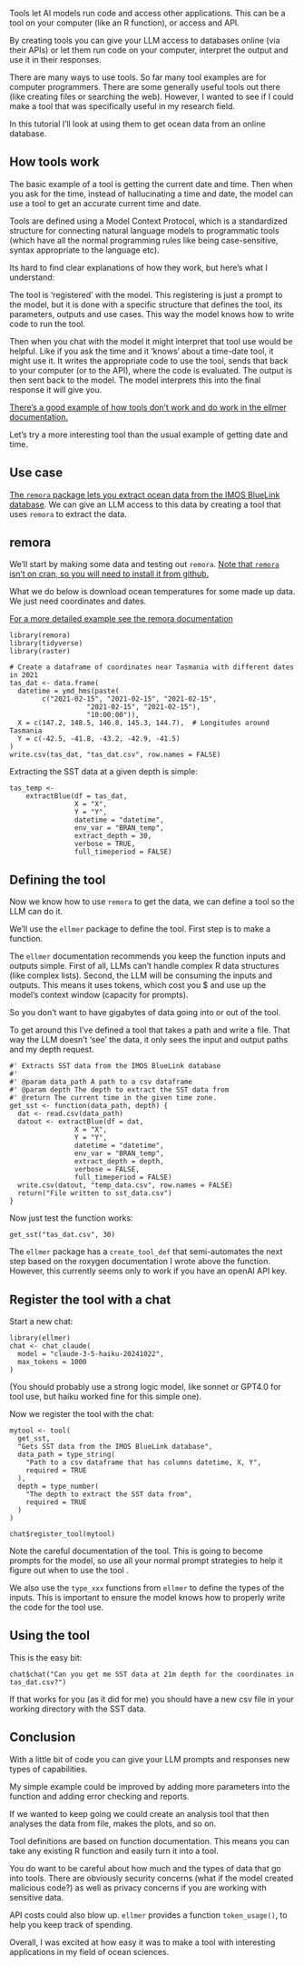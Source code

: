 Tools let AI models run code and access other applications. This can be
a tool on your computer (like an R function), or access and API.

By creating tools you can give your LLM access to databases online (via
their APIs) or let them run code on your computer, interpret the output
and use it in their responses.

There are many ways to use tools. So far many tool examples are for
computer programmers. There are some generally useful tools out there
(like creating files or searching the web). However, I wanted to see if
I could make a tool that was specifically useful in my research field.

In this tutorial I’ll look at using them to get ocean data from an
online database.

## How tools work

The basic example of a tool is getting the current date and time. Then
when you ask for the time, instead of hallucinating a time and date, the
model can use a tool to get an accurate current time and date.

Tools are defined using a Model Context Protocol, which is a
standardized structure for connecting natural language models to
programmatic tools (which have all the normal programming rules like
being case-sensitive, syntax appropriate to the language etc).

Its hard to find clear explanations of how they work, but here’s what I
understand:

The tool is ‘registered’ with the model. This registering is just a
prompt to the model, but it is done with a specific structure that
defines the tool, its parameters, outputs and use cases. This way the
model knows how to write code to run the tool.

Then when you chat with the model it might interpret that tool use would
be helpful. Like if you ask the time and it ‘knows’ about a time-date
tool, it might use it. It writes the appropriate code to use the tool,
sends that back to your computer (or to the API), where the code is
evaluated. The output is then sent back to the model. The model
interprets this into the final response it will give you.

[There’s a good example of how tools don’t work and do work in the
ellmer
documentation.](https://ellmer.tidyverse.org/articles/tool-calling.html)

Let’s try a more interesting tool than the usual example of getting date
and time.

## Use case

[The `remora` package lets you extract ocean data from the IMOS BlueLink
database](https://imos-animaltracking.github.io/remora/index.html). We
can give an LLM access to this data by creating a tool that uses
`remora` to extract the data.

## remora

We’ll start by making some data and testing out `remora`. [Note that
`remora` isn’t on cran, so you will need to install it from
github.](https://imos-animaltracking.github.io/remora/index.html)

What we do below is download ocean temperatures for some made up data.
We just need coordinates and dates.

[For a more detailed example see the remora
documentation](https://imos-animaltracking.github.io/remora/articles/extractBlue.html)

    library(remora)
    library(tidyverse)
    library(raster)

    # Create a dataframe of coordinates near Tasmania with different dates in 2021
    tas_dat <- data.frame(
      datetime = ymd_hms(paste(
            c("2021-02-15", "2021-02-15", "2021-02-15", 
                       "2021-02-15", "2021-02-15"),
                       "10:00:00")),
      X = c(147.2, 148.5, 146.8, 145.3, 144.7),  # Longitudes around Tasmania
      Y = c(-42.5, -41.8, -43.2, -42.9, -41.5)
    )
    write.csv(tas_dat, "tas_dat.csv", row.names = FALSE)

Extracting the SST data at a given depth is simple:

    tas_temp <- 
        extractBlue(df = tas_dat,
                    X = "X", 
                    Y = "Y", 
                    datetime = "datetime", 
                    env_var = "BRAN_temp",
                    extract_depth = 30,
                    verbose = TRUE,
                    full_timeperiod = FALSE)

## Defining the tool

Now we know how to use `remora` to get the data, we can define a tool so
the LLM can do it.

We’ll use the `ellmer` package to define the tool. First step is to make
a function.

The `ellmer` documentation recommends you keep the function inputs and
outputs simple. First of all, LLMs can’t handle complex R data
structures (like complex lists). Second, the LLM will be consuming the
inputs and outputs. This means it uses tokens, which cost you $ and use
up the model’s context window (capacity for prompts).

So you don’t want to have gigabytes of data going into or out of the
tool.

To get around this I’ve defined a tool that takes a path and write a
file. That way the LLM doesn’t ‘see’ the data, it only sees the input
and output paths and my depth request.

    #' Extracts SST data from the IMOS BlueLink database
    #'
    #' @param data_path A path to a csv dataframe
    #' @param depth The depth to extract the SST data from
    #' @return The current time in the given time zone.
    get_sst <- function(data_path, depth) {
      dat <- read.csv(data_path)
      datout <- extractBlue(df = dat,
                    X = "X", 
                    Y = "Y", 
                    datetime = "datetime", 
                    env_var = "BRAN_temp",
                    extract_depth = depth,
                    verbose = FALSE,
                    full_timeperiod = FALSE)
      write.csv(datout, "temp_data.csv", row.names = FALSE)
      return("File written to sst_data.csv")
    }

Now just test the function works:

    get_sst("tas_dat.csv", 30)

The `ellmer` package has a `create_tool_def` that semi-automates the
next step based on the roxygen documentation I wrote above the function.
However, this currently seems only to work if you have an openAI API
key.

## Register the tool with a chat

Start a new chat:

    library(ellmer)
    chat <- chat_claude(
      model = "claude-3-5-haiku-20241022", 
      max_tokens = 1000
    )

(You should probably use a strong logic model, like sonnet or GPT4.0 for
tool use, but haiku worked fine for this simple one).

Now we register the tool with the chat:

    mytool <- tool(
      get_sst,
      "Gets SST data from the IMOS BlueLink database",
      data_path = type_string(
        "Path to a csv dataframe that has columns datetime, X, Y",
        required = TRUE
      ),
      depth = type_number(
        "The depth to extract the SST data from",
        required = TRUE
      )
    )

    chat$register_tool(mytool)

Note the careful documentation of the tool. This is going to become
prompts for the model, so use all your normal prompt strategies to help
it figure out when to use the tool .

We also use the `type_xxx` functions from `ellmer` to define the types
of the inputs. This is important to ensure the model knows how to
properly write the code for the tool use.

## Using the tool

This is the easy bit:

    chat$chat("Can you get me SST data at 21m depth for the coordinates in tas_dat.csv?")

If that works for you (as it did for me) you should have a new csv file
in your working directory with the SST data.

## Conclusion

With a little bit of code you can give your LLM prompts and responses
new types of capabilities.

My simple example could be improved by adding more parameters into the
function and adding error checking and reports.

If we wanted to keep going we could create an analysis tool that then
analyses the data from file, makes the plots, and so on.

Tool definitions are based on function documentation. This means you can
take any existing R function and easily turn it into a tool.

You do want to be careful about how much and the types of data that go
into tools. There are obviously security concerns (what if the model
created malicious code?) as well as privacy concerns if you are working
with sensitive data.

API costs could also blow up. `ellmer` provides a function
`token_usage()`, to help you keep track of spending.

Overall, I was excited at how easy it was to make a tool with
interesting applications in my field of ocean sciences.
